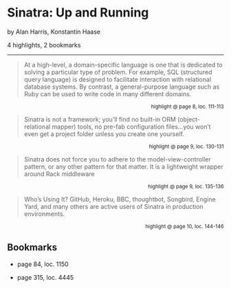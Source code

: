 # Sinatra: Up and Running
by Alan Harris, Konstantin Haase

4 highlights, 2 bookmarks

---

> At a high-level, a domain-specific language is one that is dedicated to solving a particular type of problem. For example, SQL (structured query language) is designed to facilitate interaction with relational database systems. By contrast, a general-purpose language such as Ruby can be used to write code in many different domains.

<p style="text-align: right;"><sup>highlight @ page 8, loc. 111-113</sup></p>

> Sinatra is not a framework; you’ll find no built-in ORM (object-relational mapper) tools, no pre-fab configuration files...you won’t even get a project folder unless you create one yourself.

<p style="text-align: right;"><sup>highlight @ page 9, loc. 130-131</sup></p>

> Sinatra does not force you to adhere to the model-view-controller pattern, or any other pattern for that matter. It is a lightweight wrapper around Rack middleware

<p style="text-align: right;"><sup>highlight @ page 9, loc. 135-136</sup></p>

> Who’s Using It? GitHub, Heroku, BBC, thoughtbot, Songbird, Engine Yard, and many others are active users of Sinatra in production environments.

<p style="text-align: right;"><sup>highlight @ page 10, loc. 144-146</sup></p>


## Bookmarks

* page 84, loc. 1150

<p style="text-align: right;"><sup></sup></p>

* page 315, loc. 4445

<p style="text-align: right;"><sup></sup></p>